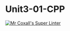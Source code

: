 # Unit3-01-CPP
[![Mr Coxall's Super Linter](https://github.com/ICS3U-C-Programming-GustavI/Unit3-01-CPP/workflows/Mr%20Coxall's%20Super%20Linter/badge.svg)](https://github.com/ICS3U-C-Programming-GustavI/Unit3-01-CPP/actions/)
